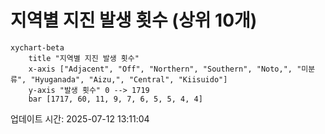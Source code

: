 # 지역별 지진 발생 횟수 (상위 10개)

```mermaid
xychart-beta
    title "지역별 지진 발생 횟수"
    x-axis ["Adjacent", "Off", "Northern", "Southern", "Noto,", "미분류", "Hyuganada", "Aizu,", "Central", "Kiisuido"]
    y-axis "발생 횟수" 0 --> 1719
    bar [1717, 60, 11, 9, 7, 6, 5, 5, 4, 4]
```

업데이트 시간: 2025-07-12 13:11:04
